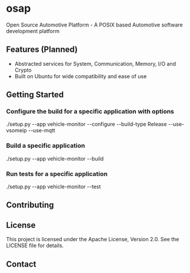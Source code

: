 # osap
Open Source Automotive Platform - A POSIX based Automotive software development platform

## Features (Planned)

- Abstracted services for System, Communication, Memory, I/O and Crypto
- Built on Ubuntu for wide compatibility and ease of use

## Getting Started

### Configure the build for a specific application with options
./setup.py --app vehicle-monitor --configure --build-type Release --use-vsomeip --use-mqtt

### Build a specific application
./setup.py --app vehicle-monitor --build

### Run tests for a specific application
./setup.py --app vehicle-monitor --test

## Contributing


## License

This project is licensed under the Apache License, Version 2.0. See the LICENSE file for details.

## Contact
